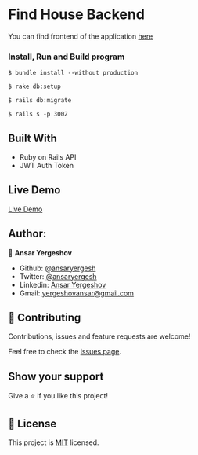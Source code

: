 # Find House Backend

You can find frontend of the application [here](https://github.com/ansaryergesh/find_house_frontend)

### Install, Run and Build program

```
$ bundle install --without production

$ rake db:setup

$ rails db:migrate

$ rails s -p 3002

```

## Built With

- Ruby on Rails API
- JWT Auth Token

## Live Demo

[Live Demo](https://guarded-hamlet-33539.herokuapp.com/api/v1/profile)

## Author:

👤 **Ansar Yergeshov**

- Github: [@ansaryergesh](https://github.com/ansaryergesh)
- Twitter: [@ansaryergesh](https://twitter.com/ansaryergesh)
- Linkedin: [Ansar Yergeshov](https://www.linkedin.com/in/ansaryergesh/)
- Gmail: yergeshovansar@gmail.com

## 🤝 Contributing

Contributions, issues and feature requests are welcome!

Feel free to check the [issues page](issues/).

## Show your support

Give a ⭐️ if you like this project!

## 📝 License

This project is [MIT](lic.url) licensed.
